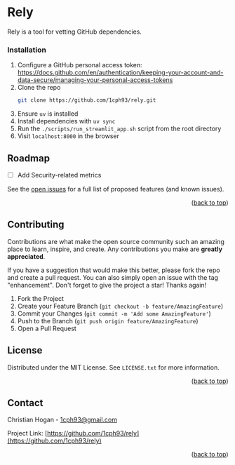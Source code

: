 <a id="readme-top"></a>

# Rely
Rely is a tool for vetting GitHub dependencies.


### Installation

1. Configure a GitHub personal access token: https://docs.github.com/en/authentication/keeping-your-account-and-data-secure/managing-your-personal-access-tokens
2. Clone the repo
   ```sh
   git clone https://github.com/1cph93/rely.git
   ```
3. Ensure `uv` is installed
4. Install dependencies with `uv sync`
5. Run the `./scripts/run_streamlit_app.sh` script from the root directory
6. Visit `localhost:8000` in the browser



<!-- ROADMAP -->
## Roadmap

- [ ] Add Security-related metrics

See the [open issues](https://github.com/1cph93/rely/issues) for a full list of proposed features (and known issues).

<p align="right">(<a href="#readme-top">back to top</a>)</p>



<!-- CONTRIBUTING -->
## Contributing

Contributions are what make the open source community such an amazing place to learn, inspire, and create. Any contributions you make are **greatly appreciated**.

If you have a suggestion that would make this better, please fork the repo and create a pull request. You can also simply open an issue with the tag "enhancement".
Don't forget to give the project a star! Thanks again!

1. Fork the Project
2. Create your Feature Branch (`git checkout -b feature/AmazingFeature`)
3. Commit your Changes (`git commit -m 'Add some AmazingFeature'`)
4. Push to the Branch (`git push origin feature/AmazingFeature`)
5. Open a Pull Request



<!-- LICENSE -->
## License

Distributed under the MIT License. See `LICENSE.txt` for more information.

<p align="right">(<a href="#readme-top">back to top</a>)</p>



<!-- CONTACT -->
## Contact

Christian Hogan - 1cph93@gmail.com

Project Link: [https://github.com/1cph93/rely](https://github.com/1cph93/rely)

<p align="right">(<a href="#readme-top">back to top</a>)</p>

